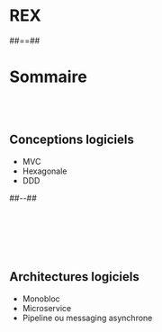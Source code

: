 <!-- .slide: class="transition-bg-green-2" -->

# REX

##==##

<!-- .slide: class="two-column" -->

# Sommaire

<br>
<br>


## Conceptions logiciels

-   MVC
-   Hexagonale
-   DDD

##--##

# 

<br>

<br>
<br>

## Architectures logiciels
<!-- .element: class="mt-20" -->

-   Monobloc
-   Microservice
-   Pipeline ou messaging asynchrone
